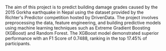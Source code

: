 The aim of this project is to predict building damage grades caused by the 2015 Gorkha earthquake in Nepal using the dataset provided by the Richter's Predictor competition hosted by DrivenData. The project involves preprocessing the data, feature engineering, and building predictive models using machine learning techniques such as Extreme Gradient Boosting (XGBoost) and Random Forest. The XGBoost model demonstrated superior performance with an F1 Score of 0.7488, ranking in the top 17.45% of participants.
